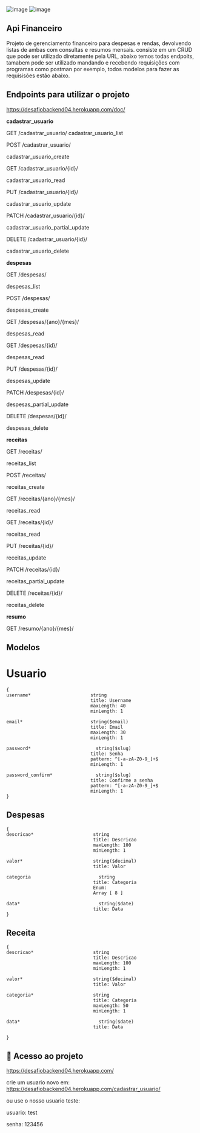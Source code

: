 ![image](https://img.shields.io/badge/Python-14354C?style=for-the-badge&logo=python&logoColor=white)
![image](https://img.shields.io/badge/Django-092E20?style=for-the-badge&logo=django&logoColor=white)


##  Api Financeiro

Projeto de gerenciamento financeiro para despesas e rendas, devolvendo listas de ambas com consultas e resumos mensais.
consiste em um  CRUD que pode ser utilizado diretamente pela URL, abaixo temos todas endpoits, tamabem pode ser utilizado mandando e recebendo requisições com programas como postman por exemplo, todos modelos para fazer as requisisões estão abaixo.


## Endpoints para utilizar o projeto

https://desafiobackend04.herokuapp.com/doc/

<b>cadastrar_usuario</b>


GET
/cadastrar_usuario/
cadastrar_usuario_list


POST
/cadastrar_usuario/

cadastrar_usuario_create


GET
/cadastrar_usuario/{id}/

cadastrar_usuario_read


PUT
/cadastrar_usuario/{id}/

cadastrar_usuario_update


PATCH
/cadastrar_usuario/{id}/

cadastrar_usuario_partial_update


DELETE
/cadastrar_usuario/{id}/

cadastrar_usuario_delete

<b>despesas</b>


GET
/despesas/

despesas_list


POST
/despesas/

despesas_create


GET
/despesas/{ano}/{mes}/

despesas_read


GET
/despesas/{id}/

despesas_read


PUT
/despesas/{id}/

despesas_update


PATCH
/despesas/{id}/

despesas_partial_update


DELETE
/despesas/{id}/

despesas_delete

<b>receitas</b>


GET
/receitas/

receitas_list


POST
/receitas/

receitas_create


GET
/receitas/{ano}/{mes}/

receitas_read


GET
/receitas/{id}/

receitas_read


PUT
/receitas/{id}/

receitas_update


PATCH
/receitas/{id}/

receitas_partial_update


DELETE
/receitas/{id}/

receitas_delete

<b>resumo</b>

GET
/resumo/{ano}/{mes}/


## Modelos

# Usuario
```
{
username*                      string
                               title: Username
                               maxLength: 40
                               minLength: 1
                               
email*	                       string($email)          
                               title: Email
                               maxLength: 30
                               minLength: 1
                               
password*	                     string($slug)        
                               title: Senha                   
                               pattern: ^[-a-zA-Z0-9_]+$
                               minLength: 1
                               
password_confirm*	             string($slug)
                               title: Confirme a senha        
                               pattern: ^[-a-zA-Z0-9_]+$
                               minLength: 1 
}
```

## Despesas
```
{
descricao*	                    string
                                title: Descricao
                                maxLength: 100
                                minLength: 1
                                
valor*	                        string($decimal)
                                title: Valor     

categoria	                      string
                                title: Categoria
                                Enum:
                                Array [ 8 ]
                                
data*	                          string($date)
                                title: Data 
}
```

## Receita
```
{
descricao*	                    string               
                                title: Descricao
                                maxLength: 100
                                minLength: 1
                                
valor*	                        string($decimal)
                                title: Valor
                                
categoria*	                    string
                                title: Categoria
                                maxLength: 50
                                minLength: 1
                                
data*	                          string($date)
                                title: Data
 
}
```

## 📁 Acesso ao projeto

https://desafiobackend04.herokuapp.com/

crie um usuario novo em: 
https://desafiobackend04.herokuapp.com/cadastrar_usuario/

ou use o nosso usuario teste:

usuario: test

senha: 123456

